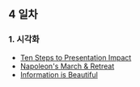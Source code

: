 ## 4 일차
### 1. 시각화
- [Ten Steps to Presentation Impact](https://extremepresentation.com/)
- [Napoleon's March & Retreat](https://images.squarespace-cdn.com/content/v1/55b6a6dce4b089e11621d3ed/9c1e9ba5-730b-47c4-909f-99844252faad/Minard.png?format=2500w)
- [Information is Beautiful](https://informationisbeautiful.net)
